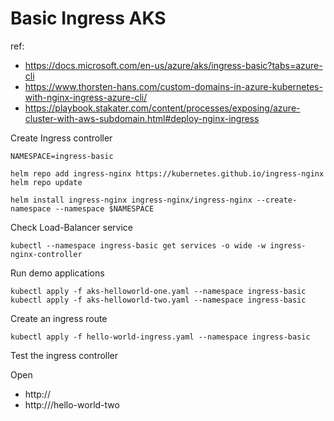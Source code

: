 # Basic Ingress AKS

ref: 
- https://docs.microsoft.com/en-us/azure/aks/ingress-basic?tabs=azure-cli
- https://www.thorsten-hans.com/custom-domains-in-azure-kubernetes-with-nginx-ingress-azure-cli/
- https://playbook.stakater.com/content/processes/exposing/azure-cluster-with-aws-subdomain.html#deploy-nginx-ingress


Create Ingress controller

```shell
NAMESPACE=ingress-basic

helm repo add ingress-nginx https://kubernetes.github.io/ingress-nginx
helm repo update

helm install ingress-nginx ingress-nginx/ingress-nginx --create-namespace --namespace $NAMESPACE
```

Check Load-Balancer service

```shell
kubectl --namespace ingress-basic get services -o wide -w ingress-nginx-controller
```

Run demo applications

```shell
kubectl apply -f aks-helloworld-one.yaml --namespace ingress-basic
kubectl apply -f aks-helloworld-two.yaml --namespace ingress-basic
```

Create an ingress route

```shell
kubectl apply -f hello-world-ingress.yaml --namespace ingress-basic
```

Test the ingress controller

Open 
- http://<load-balancer-ip>
- http://<load-balancer-ip>/hello-world-two